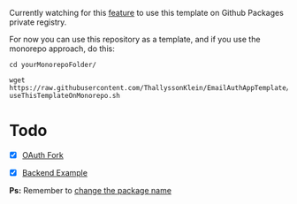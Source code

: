 Currently watching for this [feature] to use this template on Github Packages private registry.

For now you can use this repository as a template, and if you use the monorepo approach, do this:

```
cd yourMonorepoFolder/
```

```
wget https://raw.githubusercontent.com/ThallyssonKlein/EmailAuthAppTemplate/master/useThisTemplateOnMonorepo.sh;sh useThisTemplateOnMonorepo.sh
```

[feature]: https://github.com/react-native-community/cli/issues/927

# Todo
- [X] [OAuth Fork](https://github.com/ThallyssonKlein/OAuth2AppTemplate)
- [X] [Backend Example](https://github.com/ThallyssonKlein/DjangoBasicAuth)


**Ps:** Remember to [change the package name](https://stackoverflow.com/questions/37389905/change-package-name-for-android-in-react-native)

